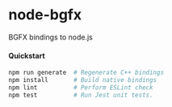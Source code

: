 # node-bgfx

BGFX bindings to node.js

#### Quickstart

```bash
npm run generate  # Regenerate C++ bindings
npm install       # Build native bindings
npm lint          # Perform ESLint check
npm test          # Run Jest unit tests.
```
